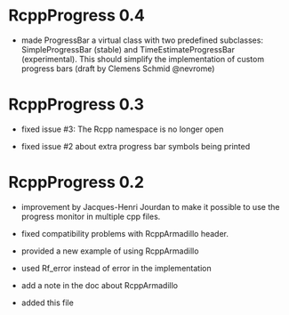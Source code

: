 # RcppProgress 0.4

* made ProgressBar a virtual class with two predefined subclasses: SimpleProgressBar (stable) and TimeEstimateProgressBar (experimental). This should simplify the implementation of custom progress bars (draft by Clemens Schmid @nevrome)

# RcppProgress 0.3

* fixed issue #3: The Rcpp namespace is no longer open

* fixed issue #2 about extra progress bar symbols being printed


# RcppProgress 0.2

* improvement by Jacques-Henri Jourdan to make it possible to use the progress monitor in multiple cpp files.

* fixed compatibility problems with RcppArmadillo header.

* provided a new example of using RcppArmadillo

* used Rf_error instead of error in the implementation

* add a note in the doc about RcppArmadillo

* added this file


